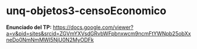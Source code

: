 unq-objetos3-censoEconomico
===========================

**Enunciado del TP:** https://docs.google.com/viewer?a=v&pid=sites&srcid=ZGVmYXVsdGRvbWFpbnxwcm9ncmFtYWNpb25obXxneDo0NmNmMWI5NjU0N2MyODFk

